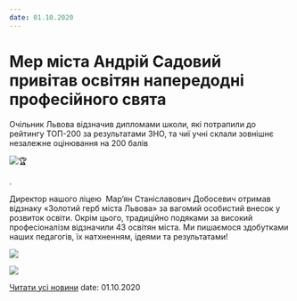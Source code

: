 ```yaml
---
date: 01.10.2020
---
```

# Мер міста Андрій Садовий привітав освітян напередодні професійного свята

Очільник Львова відзначив дипломами школи, які потрапили до рейтингу ТОП-200 за результатами ЗНО, та чиї учні склали зовнішнє незалежне оцінювання на 200 балів

![🏆](https://static.xx.fbcdn.net/images/emoji.php/v9/tbe/1/16/1f3c6.png)

.

Директор нашого ліцею  Мар’ян Станіславович Добосевич отримав відзнаку «Золотий герб міста Львова» за вагомий особистий внесок у розвиток освіти.
Окрім цього, традиційно подяками за високий професіоналізм відзначили 43 освітян міста.
Ми пишаємося здобутками наших педагогів, їх натхненням, ідеями та результатами!

![](/images/blog/мер-міста-андрій-садовий-привітав-освітян-напередодні/директор2020.jpg)

![](/images/blog/мер-міста-андрій-садовий-привітав-освітян-напередодні/dyplom_sadovyj.jpg)

[Читати усі новини](/news)
date: 01.10.2020
